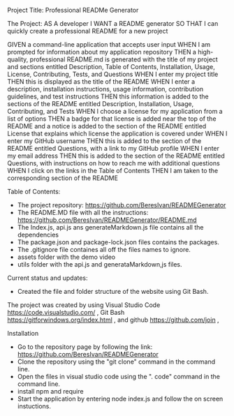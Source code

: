 Project Title: 
Professional READMe Generator

The Project:
AS A developer
I WANT a README generator
SO THAT I can quickly create a professional README for a new project

GIVEN a command-line application that accepts user input
WHEN I am prompted for information about my application repository
THEN a high-quality, professional README.md is generated with the title of my project and sections entitled Description, Table of Contents, Installation, Usage, License, Contributing, Tests, and Questions
WHEN I enter my project title
THEN this is displayed as the title of the README
WHEN I enter a description, installation instructions, usage information, contribution guidelines, and test instructions
THEN this information is added to the sections of the README entitled Description, Installation, Usage, Contributing, and Tests
WHEN I choose a license for my application from a list of options
THEN a badge for that license is added near the top of the README and a notice is added to the section of the README entitled License that explains which license the application is covered under
WHEN I enter my GitHub username
THEN this is added to the section of the README entitled Questions, with a link to my GitHub profile
WHEN I enter my email address
THEN this is added to the section of the README entitled Questions, with instructions on how to reach me with additional questions
WHEN I click on the links in the Table of Contents
THEN I am taken to the corresponding section of the README


Table of Contents: 

* The project repository: https://github.com/BeresIvan/READMEGenerator
* The README.MD file with all the instructions: https://github.com/BeresIvan/READMEGenerator/README.md
* The Index.js, api.js ans generateMarkdown.js file contains all the dependencies
* The package.json and package-lock.json files contains the packages.
* The .gitignore file containes all off the files names to ignore.
* assets folder with the demo video
* utils folder with the api.js and generataMarkdown,js files.

Current status and updates:
* Created the file and folder structure of the website using Git Bash.

The project was created by using Visual Studio Code https://code.visualstudio.com/ , Git Bash https://gitforwindows.org/index.html , and github https://github.com/join , 

Installation
- Go to the repository page by following the link: https://github.com/BeresIvan/READMEGenerator
- Clone the repository using the "git clone" command in the command line.
- Open the files in visual studio code using the ". code" command in the command line.
- install npm and require
- Start the application by entering node index.js and follow the on screen instuctions.

